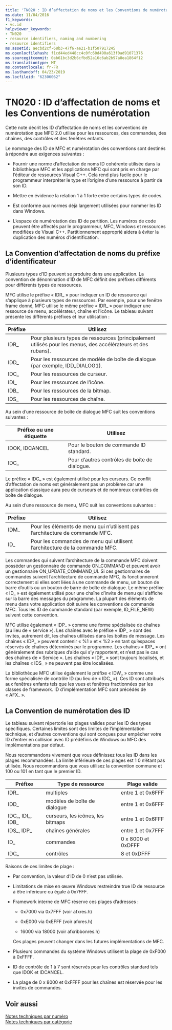 ```yaml
---
title: 'TN020 : ID d’affectation de noms et les Conventions de numérotation'
ms.date: 11/04/2016
f1_keywords:
- vc.id
helpviewer_keywords:
- TN020
- resource identifiers, naming and numbering
- resource identifiers
ms.assetid: aecbd2cf-68b3-47f6-ae21-b1f507917245
ms.openlocfilehash: f1cd44ed448cc4c0fc60d490a613f0ad91071376
ms.sourcegitcommit: 0ab61bc3d2b6cfbd52a16c6ab2b97a8ea1864f12
ms.translationtype: MT
ms.contentlocale: fr-FR
ms.lasthandoff: 04/23/2019
ms.locfileid: "62306062"
---
```

# <a name="tn020-id-naming-and-numbering-conventions"></a>TN020 : ID d’affectation de noms et les Conventions de numérotation

Cette note décrit les ID d’affectation de noms et les conventions de numérotation que MFC 2.0 utilise pour les ressources, des commandes, des chaînes, des contrôles et des fenêtres enfants.

Le nommage des ID de MFC et numérotation des conventions sont destinés à répondre aux exigences suivantes :

- Fournir une norme d’affectation de noms ID cohérente utilisée dans la bibliothèque MFC et les applications MFC qui sont pris en charge par l’éditeur de ressources Visual C++. Cela rend plus facile pour le programmeur interpréter le type et l’origine d’une ressource à partir de son ID.

- Mettre en évidence la relation 1 à 1 forte entre certains types de codes.

- Est conforme aux normes déjà largement utilisées pour nommer les ID dans Windows.

- L’espace de numérotation des ID de partition. Les numéros de code peuvent être affectés par le programmeur, MFC, Windows et ressources modifiées de Visual C++. Partitionnement approprié aidera à éviter la duplication des numéros d’identification.

## <a name="the-id-prefix-naming-convention"></a>La Convention d’affectation de noms du préfixe d’identificateur

Plusieurs types d’ID peuvent se produire dans une application. La convention de dénomination d’ID de MFC définit des préfixes différents pour différents types de ressources.

MFC utilise le préfixe « IDR_ » pour indiquer un ID de ressource qui s’applique à plusieurs types de ressources. Par exemple, pour une fenêtre frame donné, MFC utilise le même préfixe « IDR_ » pour indiquer une ressource de menu, accélérateur, chaîne et l’icône. Le tableau suivant présente les différents préfixes et leur utilisation :

|Préfixe|Utilisez|
|------------|---------|
|IDR_|Pour plusieurs types de ressources (principalement utilisés pour les menus, des accélérateurs et des rubans).|
|IDD_|Pour les ressources de modèle de boîte de dialogue (par exemple, IDD_DIALOG1).|
|IDC_|Pour les ressources de curseur.|
|IDI_|Pour les ressources de l’icône.|
|IDB_|Pour les ressources de la bitmap.|
|IDS_|Pour les ressources de chaîne.|

Au sein d’une ressource de boîte de dialogue MFC suit les conventions suivantes :

|Préfixe ou une étiquette|Utilisez|
|---------------------|---------|
|IDOK, IDCANCEL|Pour le bouton de commande ID standard.|
|IDC_|Pour d’autres contrôles de boîte de dialogue.|

Le préfixe « IDC_ » est également utilisé pour les curseurs. Ce conflit d’affectation de noms est généralement pas un problème car une application classique aura peu de curseurs et de nombreux contrôles de boîte de dialogue.

Au sein d’une ressource de menu, MFC suit les conventions suivantes :

|Préfixe|Utilisez|
|------------|---------|
|IDM_|Pour les éléments de menu qui n’utilisent pas l’architecture de commande MFC.|
|ID_|Pour les commandes de menu qui utilisent l’architecture de la commande MFC.|

Les commandes qui suivent l’architecture de la commande MFC doivent posséder un gestionnaire de commande ON_COMMAND et peuvent avoir un gestionnaire ON_UPDATE_COMMAND_UI. Si ces gestionnaires de commandes suivent l’architecture de commande MFC, ils fonctionneront correctement si elles sont liées à une commande de menu, un bouton de barre d’outils ou un bouton de barre de boîte de dialogue. Le même préfixe « ID_ » est également utilisé pour une chaîne d’invite de menu qui s’affiche sur la barre des messages du programme. La plupart des éléments de menu dans votre application doit suivre les conventions de commande MFC. Tous les ID de commande standard (par exemple, ID_FILE_NEW) suivent cette convention.

MFC utilise également « IDP_ » comme une forme spécialisée de chaînes (au lieu de « service »). Les chaînes avec le préfixe « IDP_ » sont des invites, autrement dit, les chaînes utilisées dans les boîtes de message. Les chaînes « IDP_ » peuvent contenir « %1 » et « %2 » en tant qu’espaces réservés de chaînes déterminés par le programme. Les chaînes « IDP_ » ont généralement des rubriques d’aide qui s’y rapportent, et n’est pas le cas des chaînes de « Service ». Les chaînes « IDP_ » sont toujours localisés, et les chaînes « IDS_ » ne peuvent pas être localisées.

La bibliothèque MFC utilise également le préfixe « IDW_ » comme une forme spécialisée de contrôle ID (au lieu de « IDC_ »). Ces ID sont attribués aux fenêtres enfants tels que les vues et fenêtres fractionnées par les classes de framework. ID d’implémentation MFC sont précédés de « AFX_ ».

## <a name="the-id-numbering-convention"></a>La Convention de numérotation des ID

Le tableau suivant répertorie les plages valides pour les ID des types spécifiques. Certaines limites sont des limites de l’implémentation technique, et d’autres conventions qui sont conçues pour empêcher votre ID d’entrer en collision avec ID prédéfinis de Windows ou MFC des implémentations par défaut.

Nous recommandons vivement que vous définissez tous les ID dans les plages recommandées. La limite inférieure de ces plages est 1 0 n’étant pas utilisée. Nous recommandons que vous utilisez la convention commune et 100 ou 101 en tant que le premier ID.

|Préfixe|Type de ressource|Plage valide|
|------------|-------------------|-----------------|
|IDR_|multiples|entre 1 et 0x6FFF|
|IDD_|modèles de boîte de dialogue|entre 1 et 0x6FFF|
|IDC_, IDI_, IDB_|curseurs, les icônes, les bitmaps|entre 1 et 0x6FFF|
|IDS_, IDP_|chaînes générales|entre 1 et 0x7FFF|
|ID_|commandes|0 x 8000 et 0xDFFF|
|IDC_|contrôles|8 et 0xDFFF|

Raisons de ces limites de plage :

- Par convention, la valeur d’ID de 0 n’est pas utilisée.

- Limitations de mise en œuvre Windows restreindre true ID de ressource à être inférieure ou égale à 0x7FFF.

- Framework interne de MFC réserve ces plages d’adresses :

  - 0x7000 via 0x7FFF (voir afxres.h)

  - 0xE000 via 0xEFFF (voir afxres.h)

  - 16000 via 18000 (voir afxribbonres.h)

  Ces plages peuvent changer dans les futures implémentations de MFC.

- Plusieurs commandes du système Windows utilisent la plage de 0xF000 à 0xFFFF.

- ID de contrôle de 1 à 7 sont réservés pour les contrôles standard tels que IDOK et IDCANCEL.

- La plage de 0 x 8000 et 0xFFFF pour les chaînes est réservée pour les invites de commandes.

## <a name="see-also"></a>Voir aussi

[Notes techniques par numéro](../mfc/technical-notes-by-number.md)<br/>
[Notes techniques par catégorie](../mfc/technical-notes-by-category.md)
